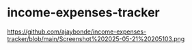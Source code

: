 # income-expenses-tracker
https://github.com/ajaybonde/income-expenses-tracker/blob/main/Screenshot%202025-05-21%20205103.png
